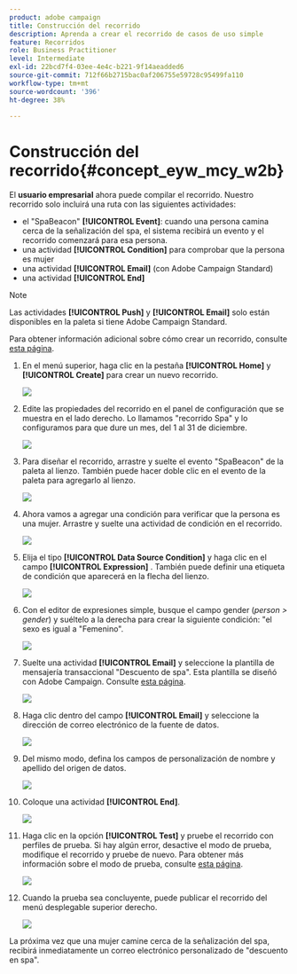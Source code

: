 ```yaml
---
product: adobe campaign
title: Construcción del recorrido
description: Aprenda a crear el recorrido de casos de uso simple
feature: Recorridos
role: Business Practitioner
level: Intermediate
exl-id: 22bcd7f4-03ee-4e4c-b221-9f14aeadded6
source-git-commit: 712f66b2715bac0af206755e59728c95499fa110
workflow-type: tm+mt
source-wordcount: '396'
ht-degree: 38%

---
```


# Construcción del recorrido{#concept_eyw_mcy_w2b}

El **usuario empresarial** ahora puede compilar el recorrido. Nuestro recorrido solo incluirá una ruta con las siguientes actividades:

* el &quot;SpaBeacon&quot; **[!UICONTROL Event]**: cuando una persona camina cerca de la señalización del spa, el sistema recibirá un evento y el recorrido comenzará para esa persona.
* una actividad **[!UICONTROL Condition]** para comprobar que la persona es mujer
* una actividad **[!UICONTROL Email]** (con Adobe Campaign Standard)
* una actividad **[!UICONTROL End]**

>[!NOTE]
>
>Las actividades **[!UICONTROL Push]** y **[!UICONTROL Email]** solo están disponibles en la paleta si tiene Adobe Campaign Standard.

Para obtener información adicional sobre cómo crear un recorrido, consulte [esta página](../building-journeys/journey.md).

1. En el menú superior, haga clic en la pestaña **[!UICONTROL Home]** y **[!UICONTROL Create]** para crear un nuevo recorrido.

   ![](../assets/journey31.png)

1. Edite las propiedades del recorrido en el panel de configuración que se muestra en el lado derecho. Lo llamamos &quot;recorrido Spa&quot; y lo configuramos para que dure un mes, del 1 al 31 de diciembre.

   ![](../assets/journeyuc1_8.png)

1. Para diseñar el recorrido, arrastre y suelte el evento &quot;SpaBeacon&quot; de la paleta al lienzo. También puede hacer doble clic en el evento de la paleta para agregarlo al lienzo.

   ![](../assets/journeyuc1_9.png)

1. Ahora vamos a agregar una condición para verificar que la persona es una mujer. Arrastre y suelte una actividad de condición en el recorrido.

   ![](../assets/journeyuc1_10.png)

1. Elija el tipo **[!UICONTROL Data Source Condition]** y haga clic en el campo **[!UICONTROL Expression]** . También puede definir una etiqueta de condición que aparecerá en la flecha del lienzo.

   ![](../assets/journeyuc1_11.png)

1. Con el editor de expresiones simple, busque el campo gender (_person > gender_) y suéltelo a la derecha para crear la siguiente condición: &quot;el sexo es igual a &quot;Femenino&quot;.

   ![](../assets/journeyuc1_12.png)

1. Suelte una actividad **[!UICONTROL Email]** y seleccione la plantilla de mensajería transaccional &quot;Descuento de spa&quot;. Esta plantilla se diseñó con Adobe Campaign. Consulte [esta página](https://docs.adobe.com/content/help/es-ES/campaign-standard/using/communication-channels/transactional-messaging/about-transactional-messaging.translate.html).

   ![](../assets/journeyuc1_13.png)

1. Haga clic dentro del campo **[!UICONTROL Email]** y seleccione la dirección de correo electrónico de la fuente de datos.

   ![](../assets/journeyuc1_14.png)

1. Del mismo modo, defina los campos de personalización de nombre y apellido del origen de datos.

   ![](../assets/journeyuc1_15.png)

1. Coloque una actividad **[!UICONTROL End]**.

   ![](../assets/journeyuc1_17.png)

1. Haga clic en la opción **[!UICONTROL Test]** y pruebe el recorrido con perfiles de prueba. Si hay algún error, desactive el modo de prueba, modifique el recorrido y pruebe de nuevo. Para obtener más información sobre el modo de prueba, consulte [esta página](../building-journeys/testing-the-journey.md).

   ![](../assets/journeyuc1_18bis.png)

1. Cuando la prueba sea concluyente, puede publicar el recorrido del menú desplegable superior derecho.

   ![](../assets/journeyuc1_18.png)

La próxima vez que una mujer camine cerca de la señalización del spa, recibirá inmediatamente un correo electrónico personalizado de &quot;descuento en spa&quot;.

